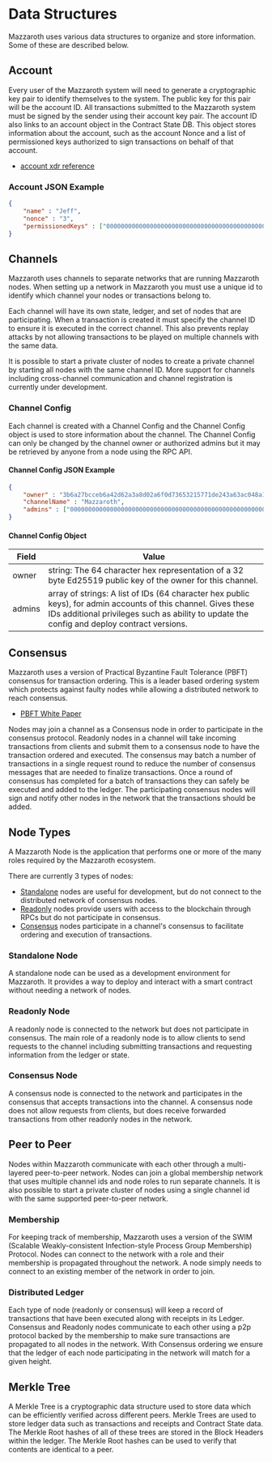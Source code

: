# Data Structures

Mazzaroth uses various data structures to organize and store information.
Some of these are described below.

## Account

Every user of the Mazzaroth system will need to generate a cryptographic key pair
to identify themselves to the system. The public key for this pair will be the
account ID. All transactions submitted to the Mazzaroth system must be signed
by the sender using their account key pair. The account ID also links to an
account object in the Contract State DB. This object stores information about
the account, such as the account Nonce and a list of permissioned keys
authorized to sign transactions on behalf of that account.

- [account xdr reference](https://github.com/kochavalabs/mazzaroth-xdr/blob/master/idl/account.x)

### Account JSON Example

```JSON
{
    "name" : "Jeff",
    "nonce" : "3",
    "permissionedKeys" : ["0000000000000000000000000000000000000000000000000000000000000000"]
}
```


## Channels

Mazzaroth uses channels to separate networks that are running Mazzaroth nodes.
When setting up a network in Mazzaroth you must use a unique id to identify
which channel your nodes or transactions belong to.

Each channel will have its own state, ledger, and set of nodes that are participating.
When a transaction is created it must specify the channel ID to ensure it is executed
in the correct channel. This also prevents replay attacks by not allowing transactions
to be played on multiple channels with the same data.

It is possible to start a private cluster of nodes to create a private channel
by starting all nodes with the same channel ID. More support for channels including
cross-channel communication and channel registration is currently under development.

### Channel Config

Each channel is created with a Channel Config and the Channel Config object is
used to store information about the channel. The Channel Config can only be
changed by the channel owner or authorized admins but it may be retrieved by
anyone from a node using the RPC API.

#### Channel Config JSON Example

```JSON
{
    "owner" : "3b6a27bcceb6a42d62a3a8d02a6f0d73653215771de243a63ac048a18b59da29",
    "channelName" : "Mazzaroth",
    "admins" : ["0000000000000000000000000000000000000000000000000000000000000000"]
}
```

#### Channel Config Object

| Field | Value |
|-------|-------|
| owner | string: The 64 character hex representation of a 32 byte Ed25519 public key of the owner for this channel. |
| admins | array of strings: A list of IDs (64 character hex public keys), for admin accounts of this channel. Gives these IDs additional privileges such as ability to update the config and deploy contract versions. |

## Consensus

Mazzaroth uses a version of Practical Byzantine Fault Tolerance (PBFT) consensus
for transaction ordering. This is a leader based ordering system which protects
against faulty nodes while allowing a distributed network to reach consensus.

- [PBFT White Paper](http://pmg.csail.mit.edu/papers/osdi99.pdf)

Nodes may join a channel as a Consensus node in order to participate in the
consensus protocol. Readonly nodes in a channel will take incoming transactions
from clients and submit them to a consensus node to have the transaction ordered
and executed. The consensus may batch a number of transactions in a single
request round to reduce the number of consensus messages that are needed to
finalize transactions. Once a round of consensus has completed for a batch of
transactions they can safely be executed and added to the ledger.
The participating consensus nodes will sign and notify other nodes in the network
that the transactions should be added.

## Node Types

A Mazzaroth Node is the application that performs one or more of the many roles
required by the Mazzaroth ecosystem.

There are currently 3 types of nodes:

- [Standalone](#Standalone-Node) nodes are useful for development, but do not connect
to the distributed network of consensus nodes.
- [Readonly](#Readonly-Node) nodes provide users with access to the blockchain through
RPCs but do not participate in consensus.
- [Consensus](#Consensus-Node) nodes participate in a channel's consensus to facilitate
ordering and execution of transactions.

### Standalone Node

A standalone node can be used as a development environment for Mazzaroth.
It provides a way to deploy and interact with a smart contract without
needing a network of nodes.

### Readonly Node

A readonly node is connected to the network but does not participate in consensus.
The main role of a readonly node is to allow clients to send requests to the channel
including submitting transactions and requesting information from the ledger or state.

### Consensus Node

A consensus node is connected to the network and participates in
the consensus that accepts transactions into the channel.
A consensus node does not allow requests from clients,
but does receive forwarded transactions from other readonly nodes in the network.

## Peer to Peer

Nodes within Mazzaroth communicate with each other
through a multi-layered peer-to-peer network.
Nodes can join a global membership network that uses multiple channel ids and
node roles to run separate channels.
It is also possible to start a private cluster of nodes using
a single channel id with the same supported peer-to-peer network.

### Membership

For keeping track of membership, Mazzaroth uses a version of the
SWIM (Scalable Weakly-consistent Infection-style Process Group Membership) Protocol.
Nodes can connect to the network with a role and their membership is propagated
throughout the network. A node simply needs to connect to an existing member
of the network in order to join.

### Distributed Ledger

Each type of node (readonly or consensus) will keep a record of transactions
that have been executed along with receipts in its Ledger.
Consensus and Readonly nodes communicate to each other using a p2p protocol
backed by the membership to make sure transactions are propagated to all nodes
in the network. With Consensus ordering we ensure that the ledger of each node
participating in the network will match for a given height.

## Merkle Tree

A Merkle Tree is a cryptographic data structure used to store data which can be
efficiently verified across different peers. Merkle Trees are used to store
ledger data such as transactions and receipts and Contract State data. The
Merkle Root hashes of all of these trees are stored in the Block Headers within
the ledger. The Merkle Root hashes can be used to verify that contents are identical
to a peer.
